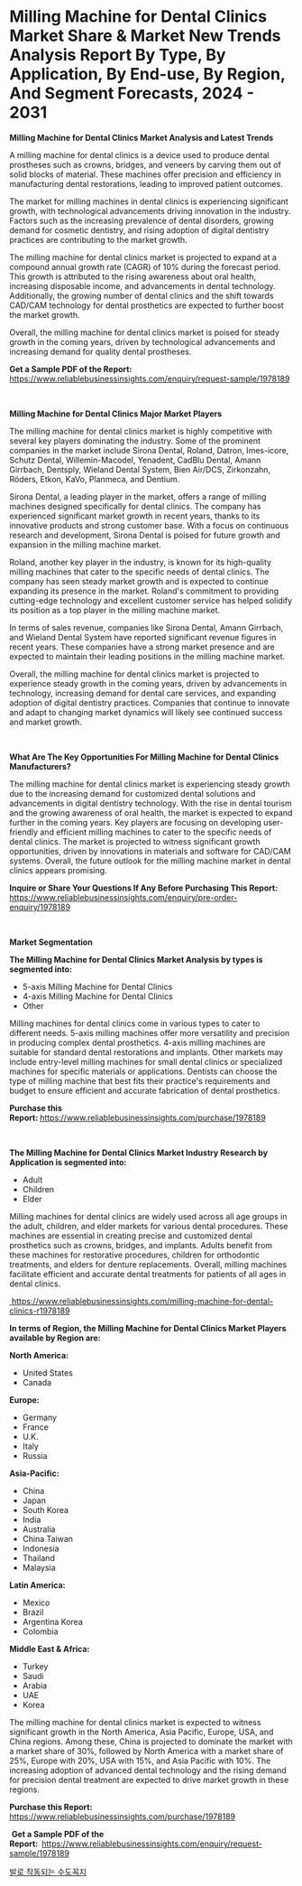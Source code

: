 <p><h1>Milling Machine for Dental Clinics Market Share & Market New Trends Analysis Report By Type, By Application, By End-use, By Region, And Segment Forecasts, 2024 - 2031</h1></p><p><strong>Milling Machine for Dental Clinics Market Analysis and Latest Trends</strong></p>
<p><p>A milling machine for dental clinics is a device used to produce dental prostheses such as crowns, bridges, and veneers by carving them out of solid blocks of material. These machines offer precision and efficiency in manufacturing dental restorations, leading to improved patient outcomes.</p><p>The market for milling machines in dental clinics is experiencing significant growth, with technological advancements driving innovation in the industry. Factors such as the increasing prevalence of dental disorders, growing demand for cosmetic dentistry, and rising adoption of digital dentistry practices are contributing to the market growth.</p><p>The milling machine for dental clinics market is projected to expand at a compound annual growth rate (CAGR) of 10% during the forecast period. This growth is attributed to the rising awareness about oral health, increasing disposable income, and advancements in dental technology. Additionally, the growing number of dental clinics and the shift towards CAD/CAM technology for dental prosthetics are expected to further boost the market growth.</p><p>Overall, the milling machine for dental clinics market is poised for steady growth in the coming years, driven by technological advancements and increasing demand for quality dental prostheses.</p></p>
<p><strong>Get a Sample PDF of the Report:&nbsp;</strong> <a href="https://www.reliablebusinessinsights.com/enquiry/request-sample/1978189">https://www.reliablebusinessinsights.com/enquiry/request-sample/1978189</a></p>
<p>&nbsp;</p>
<p><strong>Milling Machine for Dental Clinics Major Market Players</strong></p>
<p><p>The milling machine for dental clinics market is highly competitive with several key players dominating the industry. Some of the prominent companies in the market include Sirona Dental, Roland, Datron, Imes-icore, Schutz Dental, Willemin-Macodel, Yenadent, CadBlu Dental, Amann Girrbach, Dentsply, Wieland Dental System, Bien Air/DCS, Zirkonzahn, Röders, Etkon, KaVo, Planmeca, and Dentium.</p><p>Sirona Dental, a leading player in the market, offers a range of milling machines designed specifically for dental clinics. The company has experienced significant market growth in recent years, thanks to its innovative products and strong customer base. With a focus on continuous research and development, Sirona Dental is poised for future growth and expansion in the milling machine market.</p><p>Roland, another key player in the industry, is known for its high-quality milling machines that cater to the specific needs of dental clinics. The company has seen steady market growth and is expected to continue expanding its presence in the market. Roland's commitment to providing cutting-edge technology and excellent customer service has helped solidify its position as a top player in the milling machine market.</p><p>In terms of sales revenue, companies like Sirona Dental, Amann Girrbach, and Wieland Dental System have reported significant revenue figures in recent years. These companies have a strong market presence and are expected to maintain their leading positions in the milling machine market.</p><p>Overall, the milling machine for dental clinics market is projected to experience steady growth in the coming years, driven by advancements in technology, increasing demand for dental care services, and expanding adoption of digital dentistry practices. Companies that continue to innovate and adapt to changing market dynamics will likely see continued success and market growth.</p></p>
<p>&nbsp;</p>
<p><strong>What Are The Key Opportunities For Milling Machine for Dental Clinics Manufacturers?</strong></p>
<p><p>The milling machine for dental clinics market is experiencing steady growth due to the increasing demand for customized dental solutions and advancements in digital dentistry technology. With the rise in dental tourism and the growing awareness of oral health, the market is expected to expand further in the coming years. Key players are focusing on developing user-friendly and efficient milling machines to cater to the specific needs of dental clinics. The market is projected to witness significant growth opportunities, driven by innovations in materials and software for CAD/CAM systems. Overall, the future outlook for the milling machine market in dental clinics appears promising.</p></p>
<p><strong>Inquire or Share Your Questions If Any Before Purchasing This Report:</strong> <a href="https://www.reliablebusinessinsights.com/enquiry/pre-order-enquiry/1978189">https://www.reliablebusinessinsights.com/enquiry/pre-order-enquiry/1978189</a></p>
<p>&nbsp;</p>
<p><strong>Market Segmentation</strong></p>
<p><strong>The Milling Machine for Dental Clinics Market Analysis by types is segmented into:</strong></p>
<p><ul><li>5-axis Milling Machine for Dental Clinics</li><li>4-axis Milling Machine for Dental Clinics</li><li>Other</li></ul></p>
<p><p>Milling machines for dental clinics come in various types to cater to different needs. 5-axis milling machines offer more versatility and precision in producing complex dental prosthetics. 4-axis milling machines are suitable for standard dental restorations and implants. Other markets may include entry-level milling machines for small dental clinics or specialized machines for specific materials or applications. Dentists can choose the type of milling machine that best fits their practice's requirements and budget to ensure efficient and accurate fabrication of dental prosthetics.</p></p>
<p><strong>Purchase this Report:&nbsp;</strong><a href="https://www.reliablebusinessinsights.com/purchase/1978189">https://www.reliablebusinessinsights.com/purchase/1978189</a></p>
<p>&nbsp;</p>
<p><strong>The Milling Machine for Dental Clinics Market Industry Research by Application is segmented into:</strong></p>
<p><ul><li>Adult</li><li>Children</li><li>Elder</li></ul></p>
<p><p>Milling machines for dental clinics are widely used across all age groups in the adult, children, and elder markets for various dental procedures. These machines are essential in creating precise and customized dental prosthetics such as crowns, bridges, and implants. Adults benefit from these machines for restorative procedures, children for orthodontic treatments, and elders for denture replacements. Overall, milling machines facilitate efficient and accurate dental treatments for patients of all ages in dental clinics.</p></p>
<p><a href="https://www.reliablebusinessinsights.com/milling-machine-for-dental-clinics-r1978189">&nbsp;https://www.reliablebusinessinsights.com/milling-machine-for-dental-clinics-r1978189</a></p>
<p><strong>In terms of Region, the Milling Machine for Dental Clinics Market Players available by Region are:</strong></p>
<p>
    <p> <strong> North America: </strong>
        <ul>
            <li>United States</li>
            <li>Canada</li>
        </ul>
        </p> 
    <p> <strong> Europe: </strong>
        <ul>
            <li>Germany</li>
            <li>France</li>
            <li>U.K.</li>
            <li>Italy</li>
            <li>Russia</li>
        </ul>
        </p> 
    <p> <strong> Asia-Pacific: </strong>
        <ul>
            <li>China</li>
            <li>Japan</li>
            <li>South Korea</li>
            <li>India</li>
            <li>Australia</li>
            <li>China Taiwan</li>
            <li>Indonesia</li>
            <li>Thailand</li>
            <li>Malaysia</li>
        </ul>
        </p> 
    <p> <strong> Latin America: </strong>
        <ul>
            <li>Mexico</li>
            <li>Brazil</li>
            <li>Argentina Korea</li>
            <li>Colombia</li>
        </ul>
        </p> 
    <p> <strong> Middle East & Africa: </strong>
        <ul>
            <li>Turkey</li>
            <li>Saudi</li>
            <li>Arabia</li>
            <li>UAE</li>
            <li>Korea</li>
        </ul>
    </p>
    </p>
<p><p>The milling machine for dental clinics market is expected to witness significant growth in the North America, Asia Pacific, Europe, USA, and China regions. Among these, China is projected to dominate the market with a market share of 30%, followed by North America with a market share of 25%, Europe with 20%, USA with 15%, and Asia Pacific with 10%. The increasing adoption of advanced dental technology and the rising demand for precision dental treatment are expected to drive market growth in these regions.</p></p>
<p><strong>Purchase this Report: </strong><a href="https://www.reliablebusinessinsights.com/purchase/1978189">https://www.reliablebusinessinsights.com/purchase/1978189</a></p>
<p>&nbsp;<strong>Get a Sample PDF of the Report:&nbsp;&nbsp;</strong><a href="https://www.reliablebusinessinsights.com/enquiry/request-sample/1978189">https://www.reliablebusinessinsights.com/enquiry/request-sample/1978189</a></p>
<p><strong></strong></p>
<p><p><a href="https://github.com/nigaleamar09/Market-Research-Report-List-2/blob/main/242892177205.md">발로 작동되는 수도꼭지</a></p></p>